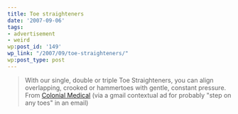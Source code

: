 ```yaml
---
title: Toe straighteners
date: '2007-09-06'
tags:
- advertisement
- weird
wp:post_id: '149'
wp_link: "/2007/09/toe-straighteners/"
wp:post_type: post
---
```


> With our single, double or triple Toe Straighteners, you can align overlapping, crooked or hammertoes with gentle, constant pressure.
From [Colonial Medical](http://www.colonialmedical.com/product.php?productid=18752) (via a gmail contextual ad for probably "step on any toes" in an email)
